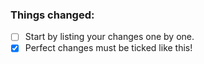 ### Things changed:

- [ ] Start by listing your changes one by one.
- [x] Perfect changes must be ticked like this!